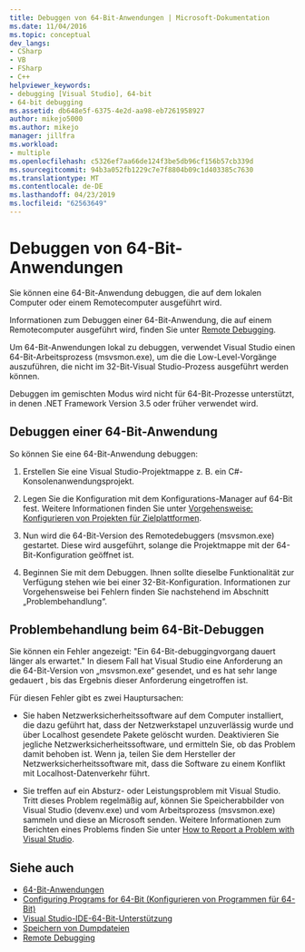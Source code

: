 ```yaml
---
title: Debuggen von 64-Bit-Anwendungen | Microsoft-Dokumentation
ms.date: 11/04/2016
ms.topic: conceptual
dev_langs:
- CSharp
- VB
- FSharp
- C++
helpviewer_keywords:
- debugging [Visual Studio], 64-bit
- 64-bit debugging
ms.assetid: db648e5f-6375-4e2d-aa98-eb7261958927
author: mikejo5000
ms.author: mikejo
manager: jillfra
ms.workload:
- multiple
ms.openlocfilehash: c5326ef7aa66de124f3be5db96cf156b57cb339d
ms.sourcegitcommit: 94b3a052fb1229c7e7f8804b09c1d403385c7630
ms.translationtype: MT
ms.contentlocale: de-DE
ms.lasthandoff: 04/23/2019
ms.locfileid: "62563649"
---
```

# <a name="debug-64-bit-applications"></a>Debuggen von 64-Bit-Anwendungen
Sie können eine 64-Bit-Anwendung debuggen, die auf dem lokalen Computer oder einem Remotecomputer ausgeführt wird.

 Informationen zum Debuggen einer 64-Bit-Anwendung, die auf einem Remotecomputer ausgeführt wird, finden Sie unter [Remote Debugging](../debugger/remote-debugging.md).

 Um 64-Bit-Anwendungen lokal zu debuggen, verwendet Visual Studio einen 64-Bit-Arbeitsprozess (msvsmon.exe), um die die Low-Level-Vorgänge auszuführen, die nicht im 32-Bit-Visual Studio-Prozess ausgeführt werden können.

 Debuggen im gemischten Modus wird nicht für 64-Bit-Prozesse unterstützt, in denen .NET Framework Version 3.5 oder früher verwendet wird.

## <a name="debug-a-64-bit-application"></a>Debuggen einer 64-Bit-Anwendung
 So können Sie eine 64-Bit-Anwendung debuggen:

1. Erstellen Sie eine Visual Studio-Projektmappe z. B. ein C#-Konsolenanwendungsprojekt.

2. Legen Sie die Konfiguration mit dem Konfigurations-Manager auf 64-Bit fest. Weitere Informationen finden Sie unter [Vorgehensweise: Konfigurieren von Projekten für Zielplattformen](../ide/how-to-configure-projects-to-target-platforms.md).

3. Nun wird die 64-Bit-Version des Remotedebuggers (msvsmon.exe) gestartet. Diese wird ausgeführt, solange die Projektmappe mit der 64-Bit-Konfiguration geöffnet ist.

4. Beginnen Sie mit dem Debuggen. Ihnen sollte dieselbe Funktionalität zur Verfügung stehen wie bei einer 32-Bit-Konfiguration. Informationen zur Vorgehensweise bei Fehlern finden Sie nachstehend im Abschnitt „Problembehandlung“.

## <a name="troubleshooting-64-bit-debugging"></a>Problembehandlung beim 64-Bit-Debuggen
 Sie können ein Fehler angezeigt: "Ein 64-Bit-debuggingvorgang dauert länger als erwartet." In diesem Fall hat Visual Studio eine Anforderung an die 64-Bit-Version von „msvsmon.exe“ gesendet, und es hat sehr lange gedauert , bis das Ergebnis dieser Anforderung eingetroffen ist.

 Für diesen Fehler gibt es zwei Hauptursachen:

- Sie haben Netzwerksicherheitssoftware auf dem Computer installiert, die dazu geführt hat, dass der Netzwerkstapel unzuverlässig wurde und über Localhost gesendete Pakete gelöscht wurden. Deaktivieren Sie jegliche Netzwerksicherheitssoftware, und ermitteln Sie, ob das Problem damit behoben ist. Wenn ja, teilen Sie dem Hersteller der Netzwerksicherheitssoftware mit, dass die Software zu einem Konflikt mit Localhost-Datenverkehr führt.

- Sie treffen auf ein Absturz- oder Leistungsproblem mit Visual Studio. Tritt dieses Problem regelmäßig auf, können Sie Speicherabbilder von Visual Studio (devenv.exe) und vom Arbeitsprozess (msvsmon.exe) sammeln und diese an Microsoft senden. Weitere Informationen zum Berichten eines Problems finden Sie unter [How to Report a Problem with Visual Studio](../ide/how-to-report-a-problem-with-visual-studio.md).

## <a name="see-also"></a>Siehe auch

- [64-Bit-Anwendungen](https://docs.microsoft.com/dotnet/framework/64-bit-apps)
- [Configuring Programs for 64-Bit (Konfigurieren von Programmen für 64-Bit)](/cpp/build/configuring-programs-for-64-bit-visual-cpp)
- [Visual Studio-IDE-64-Bit-Unterstützung](../ide/visual-studio-ide-64-bit-support.md)
- [Speichern von Dumpdateien](../debugger/using-dump-files.md)
- [Remote Debugging](../debugger/remote-debugging.md)